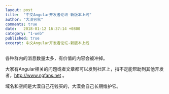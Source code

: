 ```yaml
---
layout: post
title:  "中文Angular开发者论坛-新版本上线"
author: "大漠穷秋"
comments: true
date:   2018-01-12 16:37:14 +0800
category: "1-web"
published: true
excerpt: 中文Angular开发者论坛-新版本上线
---
```


各种群内的消息数量太多，有价值的内容会被冲掉。

大家有Angular相关的问题或者文章都可以发到社区上，指不定能帮助到其他开发者，http://www.ngfans.net 。

域名和空间是大漠自己花钱买的，大漠会自己长期维护它。